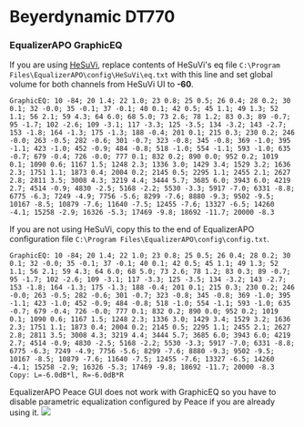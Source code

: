 # Beyerdynamic DT770
### EqualizerAPO GraphicEQ
If you are using [HeSuVi](https://sourceforge.net/projects/hesuvi/), replace contents of HeSuVi's eq file `C:\Program Files\EqualizerAPO\config\HeSuVi\eq.txt` with this line and set global volume for both channels from HeSuVi UI to **-60**.
```
GraphicEQ: 10 -84; 20 1.4; 22 1.0; 23 0.8; 25 0.5; 26 0.4; 28 0.2; 30 0.1; 32 -0.0; 35 -0.1; 37 -0.1; 40 0.1; 42 0.5; 45 1.1; 49 1.3; 52 1.1; 56 2.1; 59 4.3; 64 6.0; 68 5.0; 73 2.6; 78 1.2; 83 0.3; 89 -0.7; 95 -1.7; 102 -2.6; 109 -3.1; 117 -3.3; 125 -3.5; 134 -3.2; 143 -2.7; 153 -1.8; 164 -1.3; 175 -1.3; 188 -0.4; 201 0.1; 215 0.3; 230 0.2; 246 -0.0; 263 -0.5; 282 -0.6; 301 -0.7; 323 -0.8; 345 -0.8; 369 -1.0; 395 -1.1; 423 -1.0; 452 -0.9; 484 -0.8; 518 -1.0; 554 -1.1; 593 -1.0; 635 -0.7; 679 -0.4; 726 -0.0; 777 0.1; 832 0.2; 890 0.0; 952 0.2; 1019 0.1; 1090 0.6; 1167 1.5; 1248 2.3; 1336 3.0; 1429 3.4; 1529 3.2; 1636 2.3; 1751 1.1; 1873 0.4; 2004 0.2; 2145 0.5; 2295 1.1; 2455 2.1; 2627 2.8; 2811 3.5; 3008 4.3; 3219 4.4; 3444 5.7; 3685 6.0; 3943 6.0; 4219 2.7; 4514 -0.9; 4830 -2.5; 5168 -2.2; 5530 -3.3; 5917 -7.0; 6331 -8.8; 6775 -6.3; 7249 -4.9; 7756 -5.6; 8299 -7.6; 8880 -9.3; 9502 -9.5; 10167 -8.5; 10879 -7.6; 11640 -7.5; 12455 -7.6; 13327 -6.5; 14260 -4.1; 15258 -2.9; 16326 -5.3; 17469 -9.8; 18692 -11.7; 20000 -8.3
```
If you are not using HeSuVi, copy this to the end of EqualizerAPO configuration file `C:\Program Files\EqualizerAPO\config\config.txt`.
```
GraphicEQ: 10 -84; 20 1.4; 22 1.0; 23 0.8; 25 0.5; 26 0.4; 28 0.2; 30 0.1; 32 -0.0; 35 -0.1; 37 -0.1; 40 0.1; 42 0.5; 45 1.1; 49 1.3; 52 1.1; 56 2.1; 59 4.3; 64 6.0; 68 5.0; 73 2.6; 78 1.2; 83 0.3; 89 -0.7; 95 -1.7; 102 -2.6; 109 -3.1; 117 -3.3; 125 -3.5; 134 -3.2; 143 -2.7; 153 -1.8; 164 -1.3; 175 -1.3; 188 -0.4; 201 0.1; 215 0.3; 230 0.2; 246 -0.0; 263 -0.5; 282 -0.6; 301 -0.7; 323 -0.8; 345 -0.8; 369 -1.0; 395 -1.1; 423 -1.0; 452 -0.9; 484 -0.8; 518 -1.0; 554 -1.1; 593 -1.0; 635 -0.7; 679 -0.4; 726 -0.0; 777 0.1; 832 0.2; 890 0.0; 952 0.2; 1019 0.1; 1090 0.6; 1167 1.5; 1248 2.3; 1336 3.0; 1429 3.4; 1529 3.2; 1636 2.3; 1751 1.1; 1873 0.4; 2004 0.2; 2145 0.5; 2295 1.1; 2455 2.1; 2627 2.8; 2811 3.5; 3008 4.3; 3219 4.4; 3444 5.7; 3685 6.0; 3943 6.0; 4219 2.7; 4514 -0.9; 4830 -2.5; 5168 -2.2; 5530 -3.3; 5917 -7.0; 6331 -8.8; 6775 -6.3; 7249 -4.9; 7756 -5.6; 8299 -7.6; 8880 -9.3; 9502 -9.5; 10167 -8.5; 10879 -7.6; 11640 -7.5; 12455 -7.6; 13327 -6.5; 14260 -4.1; 15258 -2.9; 16326 -5.3; 17469 -9.8; 18692 -11.7; 20000 -8.3
Copy: L=-6.0dB*l, R=-6.0dB*R
```
EqualizerAPO Peace GUI does not work with GraphicEQ so you have to disable parametric equalization configured by Peace if you are already using it.
![](https://raw.githubusercontent.com/jaakkopasanen/AutoEq/master/results/Sonoma%20Model%20One/headphoncecom/onear/Beyerdynamic%20DT770/Beyerdynamic%20DT770.png)
